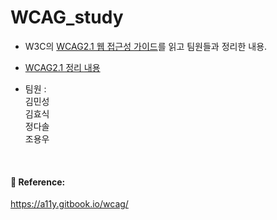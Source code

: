 # WCAG_study

- W3C의 [WCAG2.1 웹 접근성 가이드](https://www.w3.org/WAI/WCAG21/Understanding/)를 읽고 팀원들과 정리한 내용.
- [WCAG2.1 정리 내용](https://github.com/minsoftk/WCAG_study/blob/main/WCAG%EB%82%B4%EC%9A%A9%20%EC%A0%95%EB%A6%AC.md) 

- 팀원 :  
  김민성  
  김효식  
  정다솔  
  조용우  

<br/>

#### 📕 Reference:

https://a11y.gitbook.io/wcag/

